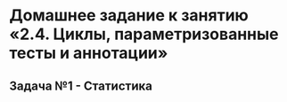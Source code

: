 # Домашнее задание к занятию «2.4. Циклы, параметризованные тесты и аннотации»
## Задача №1 - Статистика